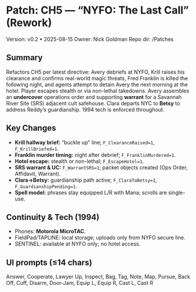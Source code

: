# Patch: CH5 — “NYFO: The Last Call” (Rework)
Version: v0.2 • 2025-08-15
Owner: Nick Goldman
Repo dir: /Patches

## Summary
Refactors CH5 per latest directive: Avery debriefs at NYFO, Krill raises his clearance and confirms real-world magic threats, Fred Franklin is killed the following night, and agents attempt to detain Avery the next morning at the hotel. Player escapes stealth or via non-lethal takedowns. Avery assembles an **undercover** operations order and supporting **warrant** for a Savannah River Site (SRS) adjacent cult safehouse. Clara departs NYC to **Betsy** to address Reddy’s guardianship. 1994 tech is enforced throughout.

## Key Changes
- **Krill hallway brief:** “buckle up” line; `F_ClearanceRaised=1`, `F_KrillBriefed=1`.
- **Franklin murder timing:** night after debrief; `F_FranklinMurdered=1`.
- **Hotel escape:** stealth or non-lethal; `F_EscapeHotel=1`.
- **SRS warrant & UC:** `F_WarrantSRS=1`; packet objects created (Ops Order, Affidavit, Warrant).
- **Clara→Betsy:** guardianship path active; `F_ClaraToBetsy=1`, `F_GuardianshipPending=1`.
- **Spell model:** phrases stay equipped L/R with Mana; scrolls are single-use.

## Continuity & Tech (1994)
- Phones: **Motorola MicroTAC**.  
- FieldPad/TAPLINE: local storage; uploads only from NYFO secure line.  
- SENTINEL: available at NYFO only; no hotel access.

## UI prompts (≤14 chars)
Answer, Cooperate, Lawyer Up, Inspect, Bag, Tag, Note, Map, Pursue, Back Off, Cuff, Disarm, Door-Jam, Equip L, Equip R, Cast L, Cast R
